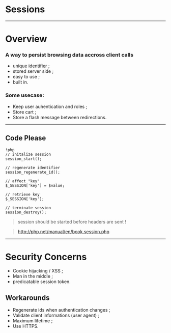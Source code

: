 Sessions
========

---

Overview
========

### A way to persist browsing data accross client calls

* unique identifier ;
* stored server side ;
* easy to use ;
* built in.

### Some usecase:

* Keep user auhentication and roles ;
* Store cart ;
* Store a flash message between redirections.

---

Code Please
-----------

    !php
    // initalize session
    session_start();

    // regenerate identifier
    session_regenerate_id();

    // affect "key"
    $_SESSION['key'] = $value;

    // retrieve key
    $_SESSION['key'];

    // terminate session
    session_destroy();


> session should be started before headers are sent !

> http://php.net/manual/en/book.session.php

---

Security Concerns
=================

* Cookie hijacking / XSS ;
* Man in the middle ;
* predicatable session token.

Workarounds
-----------

* Regenerate ids when authentication changes ;
* Validate client informations (user agent) ;
* Maximum lifetime ;
* Use HTTPS.


